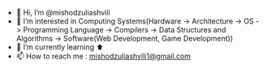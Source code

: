 - 👋 Hi, I’m @mishodzuliashvili
- 👀 I’m interested in Computing Systems(Hardware -> Architecture -> OS -> Programming Language -> Compilers -> Data Structures and Algorithms -> Software(Web Development, Game Development))
- 🌱 I’m currently learning ⬆️
- 📫 How to reach me : mishodzuliashvili1@gmail.com
